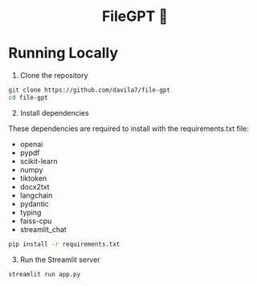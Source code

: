 <h1 align="center">
FileGPT 🤖
</h1>

# Running Locally

1. Clone the repository

```bash
git clone https://github.com/davila7/file-gpt
cd file-gpt
```
2. Install dependencies

These dependencies are required to install with the requirements.txt file:

* openai
* pypdf
* scikit-learn
* numpy
* tiktoken
* docx2txt
* langchain
* pydantic
* typing
* faiss-cpu
* streamlit_chat

```bash
pip install -r requirements.txt
```
3. Run the Streamlit server

```bash
streamlit run app.py
```
